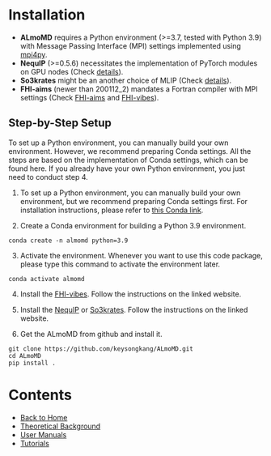 # Installation
* __ALmoMD__ requires a Python environment (>=3.7, tested with Python 3.9) with Message Passing Interface (MPI) settings implemented using [mpi4py](https://mpi4py.readthedocs.io/en/stable/).
* __NequIP__ (>=0.5.6) necessitates the implementation of PyTorch modules on GPU nodes (Check [details](https://github.com/mir-group/nequip)).
* __So3krates__ might be an another choice of MLIP (Check [details](https://github.com/sirmarcel/glp)).
* __FHI-aims__ (newer than 200112_2) mandates a Fortran compiler with MPI settings (Check [FHI-aims](https://fhi-aims-club.gitlab.io/tutorials/basics-of-running-fhi-aims/preparations/) and [FHI-vibes](https://vibes-developers.gitlab.io/vibes/Installation/)).

## Step-by-Step Setup
To set up a Python environment, you can manually build your own environment. However, we recommend preparing Conda settings. All the steps are based on the implementation of Conda settings, which can be found here. If you already have your own Python environment, you just need to conduct step 4.


1) To set up a Python environment, you can manually build your own environment, but we recommend preparing Conda settings first. For installation instructions, please refer to [this Conda link](https://docs.conda.io/projects/conda/en/23.1.x/user-guide/install/index.html).

2) Create a Conda environment for building a Python 3.9 environment.

```
conda create -n almomd python=3.9
```

3) Activate the environment. Whenever you want to use this code package, please type this command to activate the environment later.

```
conda activate almomd
```

4) Install the [FHI-vibes](https://vibes-developers.gitlab.io/vibes/Installation/). Follow the instructions on the linked website.

5) Install the [NequIP](https://github.com/mir-group/nequip) or [So3krates](https://github.com/sirmarcel/glp). Follow the instructions on the linked website.

6) Get the ALmoMD from github and install it.

```
git clone https://github.com/keysongkang/ALmoMD.git
cd ALmoMD
pip install .
```


# Contents
- [Back to Home](https://keysongkang.github.io/ALmoMD/)
- [Theoretical Background](theory.md)
- [User Manuals](documentation.md)
- [Tutorials](tutorial.md)